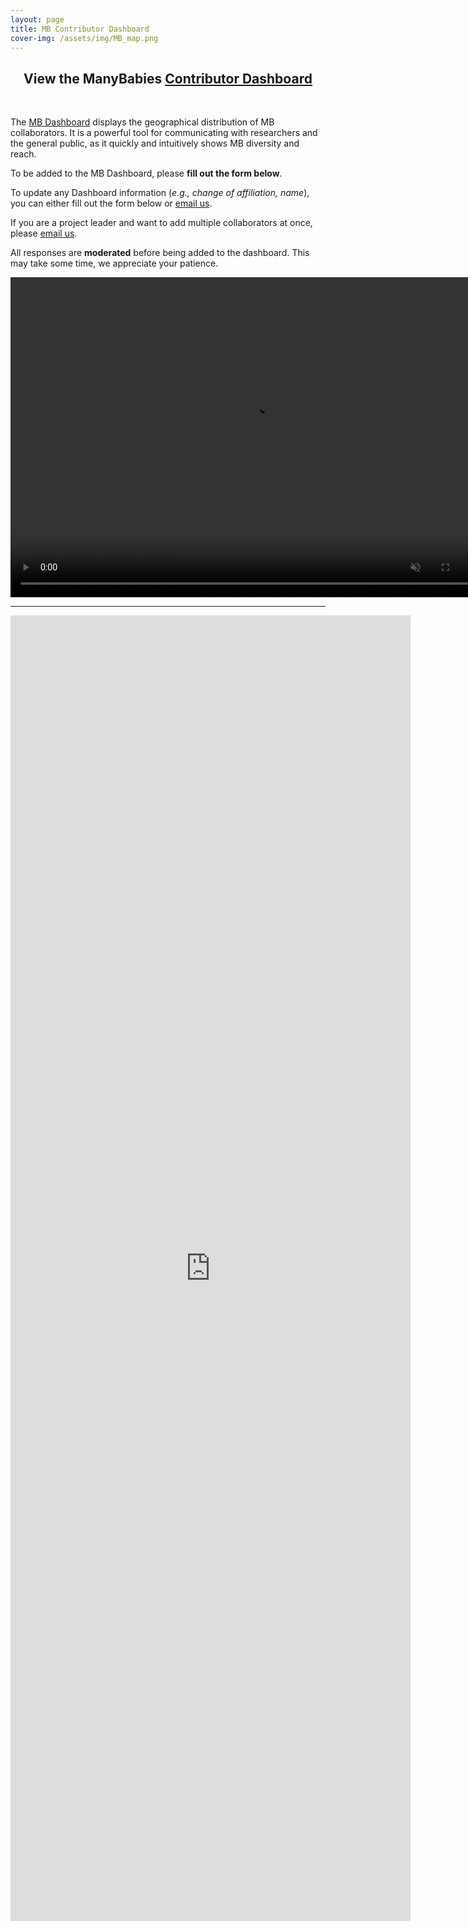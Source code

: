 ```yaml
---
layout: page
title: MB Contributor Dashboard
cover-img: /assets/img/MB_map.png
---
```


<section>
<h2 align="center">View the ManyBabies <a href="https://manybabies.shinyapps.io/shiny_mb_map/" target="blank">Contributor Dashboard</a></h2>
</section>
<br>


The [MB Dashboard](https://manybabies.shinyapps.io/shiny_mb_map/) displays the geographical distribution of MB collaborators. It is a powerful tool for communicating with researchers and the general public, as it quickly and intuitively shows MB diversity and reach.

To be added to the MB Dashboard, please **fill out the form below**.

To update any Dashboard information (*e.g., change of affiliation, name*), you can either fill out the form below or [email us](mailto:manybabiesconsortium@gmail.com).

If you are a project leader and want to add multiple collaborators at once, please [email us](mailto:manybabiesconsortium@gmail.com).

All responses are **moderated** before being added to the dashboard. This may take some time, we appreciate your patience.


<video muted autoplay="autoplay" loop="loop" width="768" height="512">
  <source src="/assets/img/dashboard_overview.mp4" type="video/mp4">  
</video>

***
<iframe src="https://docs.google.com/forms/d/e/1FAIpQLSc8_SKJ0TD0MdRTNsf_f84olEc4MAxSFkA1BtAxDjX-OdlWuw/viewform?embedded=true" width="640" height="2089" frameborder="0" marginheight="0" marginwidth="0">Loading…</iframe>